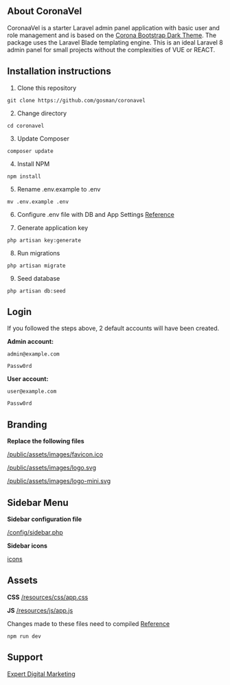 ## About CoronaVel

CoronaaVel is a starter Laravel admin panel application with basic user and role management and is based on the [Corona Bootstrap Dark Theme](https://www.bootstrapdash.com/demo/corona-free/jquery/template/index.html). The package uses the Laravel Blade templating engine. This is an ideal Laravel 8 admin panel for small projects without the complexities of VUE or REACT.

## Installation instructions

1. Clone this repository

```shell
git clone https://github.com/gosman/coronavel
```    

2. Change directory

```shell
cd coronavel
```    

3. Update Composer

```shell
composer update
```     

4. Install NPM

```shell
npm install
```

5. Rename .env.example to .env

```shell
mv .env.example .env
```

6. Configure .env file with DB and App Settings [Reference](https://laravel.com/docs/8.x/configuration#environment-variable-types)


7. Generate application key

```shell
php artisan key:generate
``` 

8. Run migrations

```shell
php artisan migrate
``` 

9. Seed database

```shell
php artisan db:seed
``` 

## Login

If you followed the steps above, 2 default accounts will have been created.

**Admin account:**

`admin@example.com`

`Passw0rd`

**User account:**

`user@example.com`

`Passw0rd`

## Branding

**Replace the following files**

[/public/assets/images/favicon.ico](public/assets/images/favicon.ico)

[/public/assets/images/logo.svg](public/assets/images/logo.svg)

[/public/assets/images/logo-mini.svg](public/assets/images/logo-mini.svg)

## Sidebar Menu

**Sidebar configuration file**

[/config/sidebar.php](config/sidebar.php)

**Sidebar icons**

[icons](https://www.bootstrapdash.com/demo/corona-free/jquery/template/pages/icons/mdi.html)

## Assets

**CSS** [/resources/css/app.css](resources/css/app.scss)

**JS** [/resources/js/app.js](resources/js/app.js)

Changes made to these files need to compiled [Reference](https://laravel.com/docs/8.x/mix)

```shell
npm run dev
``` 

## Support

[Expert Digital Marketing](https://www.edm.ie/)
